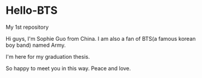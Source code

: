 # Hello-BTS
My 1st repository

Hi guys, I'm Sophie Guo from China. I am also a fan of BTS(a famous korean boy band) named Army. 

I'm here for my graduation thesis.

So happy to meet you in this way. Peace and love.
